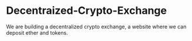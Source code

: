 # Decentraized-Crypto-Exchange
We are building a decentralized crypto exchange, a website where we can deposit ether and tokens.
